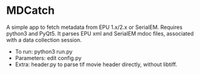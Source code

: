# MDCatch
A simple app to fetch metadata from EPU 1.x/2.x or SerialEM. Requires python3 and PyQt5.
It parses EPU xml and SerialEM mdoc files, associated with a data collection session.

* To run: python3 run.py
* Parameters: edit config.py
* Extra: header.py to parse tif movie header directly, without libtiff.
